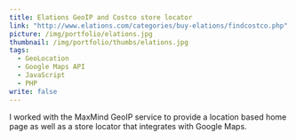 ```yaml
---
title: Elations GeoIP and Costco store locator
link: "http://www.elations.com/categories/buy-elations/findcostco.php"
picture: /img/portfolio/elations.jpg
thumbnail: /img/portfolio/thumbs/elations.jpg
tags: 
  - GeoLocation
  - Google Maps API
  - JavaScript
  - PHP
write: false
---
```


I worked with the MaxMind GeoIP service to provide a location based home page as well as a store locator that integrates with Google Maps.